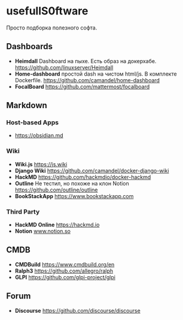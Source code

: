 # usefullS0ftware
Просто подборка полезного софта.

## Dashboards
- **Heimdall** Dashboard на пыхе. Есть образ на докерхабе. 
https://github.com/linuxserver/Heimdall
- **Home-dashboard** простой dash на чистом html/js. В комплекте Dockerfile.
https://github.com/camandel/home-dashboard
- **FocalBoard** https://github.com/mattermost/focalboard

## Markdown
### Host-based Apps
- https://obsidian.md
### Wiki
- **Wiki.js** https://js.wiki
- **Django Wiki** https://github.com/camandel/docker-django-wiki
- **HackMD** https://github.com/hackmdio/docker-hackmd
- **Outline** Не тестил, но похоже на клон Notion
https://github.com/outline/outline
- **BookStackApp** https://www.bookstackapp.com
### Third Party
- **HackMD Online** https://hackmd.io
- **Notion** www.notion.so

## CMDB
- **CMDBuild** https://www.cmdbuild.org/en
- **Ralph3** https://github.com/allegro/ralph
- **GLPI** https://github.com/glpi-project/glpi

## Forum
- **Discourse** https://github.com/discourse/discourse
